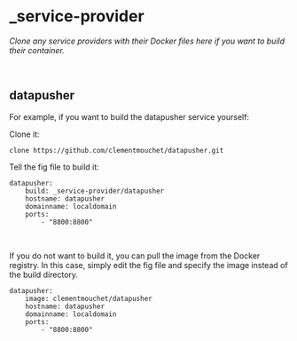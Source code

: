 _service-provider
=================

_Clone any service providers with their Docker files here if you want to build their container._

<br>

## datapusher

For example, if you want to build the datapusher service yourself:

Clone it:

	clone https://github.com/clementmouchet/datapusher.git


Tell the fig file to build it:

	datapusher:
  		build: _service-provider/datapusher
  		hostname: datapusher
 		domainname: localdomain
  		ports:
    		- "8800:8800"

<br>

If you do not want to build it, you can pull the image from the Docker registry. In this case, simply edit the fig file and specify the image instead of the build directory.


	datapusher:
  		image: clementmouchet/datapusher
  		hostname: datapusher
 		domainname: localdomain
  		ports:
    		- "8800:8800"
